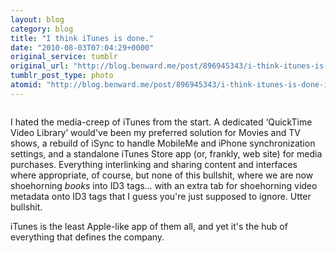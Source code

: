 ```yaml
---
layout: blog
category: blog
title: "I think iTunes is done."
date: "2010-08-03T07:04:29+0000"
original_service: tumblr
original_url: "http://blog.benward.me/post/896945343/i-think-itunes-is-done-i-hated-the-media-creep"
tumblr_post_type: photo
atomid: "http://blog.benward.me/post/896945343/i-think-itunes-is-done-i-hated-the-media-creep"
---
```

<figure class="photo">
  <img src="http://benward.me/res/tumblr/media/896945343/0.jpg" alt="">
</figure>

I hated the media-creep of iTunes from the start. A dedicated ‘QuickTime Video Library’ would've been my preferred solution for Movies and TV shows, a rebuild of iSync to handle MobileMe and iPhone synchronization settings, and a standalone iTunes Store app (or, frankly, web site) for media purchases. Everything interlinking and sharing content and interfaces where appropriate, of course, but none of this bullshit, where we are now shoehorning _books_ into ID3 tags… with an extra tab for shoehorning video metadata onto ID3 tags that I guess you're just supposed to ignore. Utter bullshit.

iTunes is the least Apple-like app of them all, and yet it's the hub of everything that defines the company.